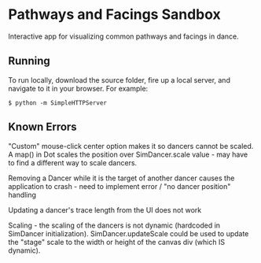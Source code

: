 # Pathways and Facings Sandbox


Interactive app for visualizing common pathways and facings in dance.

## Running

To run locally, download the source folder, fire up a local server, and navigate to it in your browser. For example:
```
$ python -m SimpleHTTPServer
```


## Known Errors

"Custom" mouse-click center option makes it so dancers cannot be scaled. A map() in Dot scales the position over SimDancer.scale value - may have to find a different way to scale dancers.

Removing a Dancer while it is the target of another dancer causes the application to crash - need to implement error / "no dancer position" handling

Updating a dancer's trace length from the UI does not work

Scaling - the scaling of the dancers is not dynamic (hardcoded in SimDancer initialization). SimDancer.updateScale could be used to update the "stage" scale to the width or height of the canvas div (which IS dynamic).